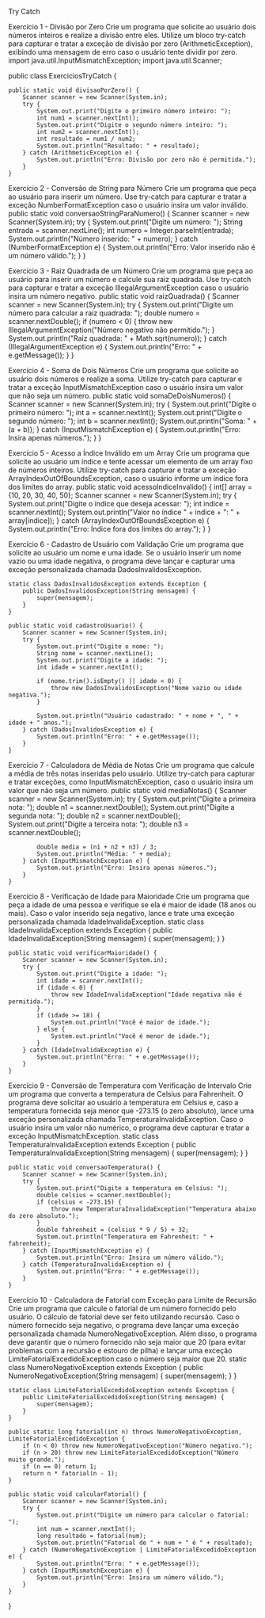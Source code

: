 Try Catch

Exercício 1 - Divisão por Zero
Crie um programa que solicite ao usuário dois números inteiros e realize a divisão entre eles. Utilize um bloco try-catch para capturar e tratar a exceção de divisão por zero (ArithmeticException), exibindo uma mensagem de erro caso o usuário tente dividir por zero.
import java.util.InputMismatchException;
import java.util.Scanner;

public class ExerciciosTryCatch {

    public static void divisaoPorZero() {
        Scanner scanner = new Scanner(System.in);
        try {
            System.out.print("Digite o primeiro número inteiro: ");
            int num1 = scanner.nextInt();
            System.out.print("Digite o segundo número inteiro: ");
            int num2 = scanner.nextInt();
            int resultado = num1 / num2;
            System.out.println("Resultado: " + resultado);
        } catch (ArithmeticException e) {
            System.out.println("Erro: Divisão por zero não é permitida.");
        }
    }



Exercício 2 - Conversão de String para Número
Crie um programa que peça ao usuário para inserir um número. Use try-catch para capturar e tratar a exceção NumberFormatException caso o usuário insira um valor inválido.
    public static void conversaoStringParaNumero() {
        Scanner scanner = new Scanner(System.in);
        try {
            System.out.print("Digite um número: ");
            String entrada = scanner.nextLine();
            int numero = Integer.parseInt(entrada);
            System.out.println("Número inserido: " + numero);
        } catch (NumberFormatException e) {
            System.out.println("Erro: Valor inserido não é um número válido.");
        }
    }



Exercício 3 - Raiz Quadrada de um Número
Crie um programa que peça ao usuário para inserir um número e calcule sua raiz quadrada. Use try-catch para capturar e tratar a exceção IllegalArgumentException caso o usuário insira um número negativo.
    public static void raizQuadrada() {
        Scanner scanner = new Scanner(System.in);
        try {
            System.out.print("Digite um número para calcular a raiz quadrada: ");
            double numero = scanner.nextDouble();
            if (numero < 0) {
                throw new IllegalArgumentException("Número negativo não permitido.");
            }
            System.out.println("Raiz quadrada: " + Math.sqrt(numero));
        } catch (IllegalArgumentException e) {
            System.out.println("Erro: " + e.getMessage());
        }
    }



Exercício 4 - Soma de Dois Números
Crie um programa que solicite ao usuário dois números e realize a soma. Utilize try-catch para capturar e tratar a exceção InputMismatchException caso o usuário insira um valor que não seja um número.
    public static void somaDeDoisNumeros() {
        Scanner scanner = new Scanner(System.in);
        try {
            System.out.print("Digite o primeiro número: ");
            int a = scanner.nextInt();
            System.out.print("Digite o segundo número: ");
            int b = scanner.nextInt();
            System.out.println("Soma: " + (a + b));
        } catch (InputMismatchException e) {
            System.out.println("Erro: Insira apenas números.");
        }
    }



Exercício 5 - Acesso a Índice Inválido em um Array
Crie um programa que solicite ao usuário um índice e tente acessar um elemento de um array fixo de números inteiros. Utilize try-catch para capturar e tratar a exceção ArrayIndexOutOfBoundsException, caso o usuário informe um índice fora dos limites do array.
    public static void acessoIndiceInvalido() {
        int[] array = {10, 20, 30, 40, 50};
        Scanner scanner = new Scanner(System.in);
        try {
            System.out.print("Digite o índice que deseja acessar: ");
            int indice = scanner.nextInt();
            System.out.println("Valor no índice " + indice + ": " + array[indice]);
        } catch (ArrayIndexOutOfBoundsException e) {
            System.out.println("Erro: Índice fora dos limites do array.");
        }
    }



Exercício 6 - Cadastro de Usuário com Validação
Crie um programa que solicite ao usuário um nome e uma idade. Se o usuário inserir um nome vazio ou uma idade negativa, o programa deve lançar e capturar uma exceção personalizada chamada DadosInvalidosException.

    static class DadosInvalidosException extends Exception {
        public DadosInvalidosException(String mensagem) {
            super(mensagem);
        }
    }

    public static void cadastroUsuario() {
        Scanner scanner = new Scanner(System.in);
        try {
            System.out.print("Digite o nome: ");
            String nome = scanner.nextLine();
            System.out.print("Digite a idade: ");
            int idade = scanner.nextInt();

            if (nome.trim().isEmpty() || idade < 0) {
                throw new DadosInvalidosException("Nome vazio ou idade negativa.");
            }

            System.out.println("Usuário cadastrado: " + nome + ", " + idade + " anos.");
        } catch (DadosInvalidosException e) {
            System.out.println("Erro: " + e.getMessage());
        }
    }



Exercício 7 - Calculadora de Média de Notas
Crie um programa que calcule a média de três notas inseridas pelo usuário. Utilize try-catch para capturar e tratar exceções, como InputMismatchException, caso o usuário insira um valor que não seja um número.
    public static void mediaNotas() {
        Scanner scanner = new Scanner(System.in);
        try {
            System.out.print("Digite a primeira nota: ");
            double n1 = scanner.nextDouble();
            System.out.print("Digite a segunda nota: ");
            double n2 = scanner.nextDouble();
            System.out.print("Digite a terceira nota: ");
            double n3 = scanner.nextDouble();

            double media = (n1 + n2 + n3) / 3;
            System.out.println("Média: " + media);
        } catch (InputMismatchException e) {
            System.out.println("Erro: Insira apenas números.");
        }
    }



Exercício 8 - Verificação de Idade para Maioridade
Crie um programa que peça a idade de uma pessoa e verifique se ela é maior de idade (18 anos ou mais). Caso o valor inserido seja negativo, lance e trate uma exceção personalizada chamada IdadeInvalidaException.
    static class IdadeInvalidaException extends Exception {
        public IdadeInvalidaException(String mensagem) {
            super(mensagem);
        }
    }

    public static void verificarMaioridade() {
        Scanner scanner = new Scanner(System.in);
        try {
            System.out.print("Digite a idade: ");
            int idade = scanner.nextInt();
            if (idade < 0) {
                throw new IdadeInvalidaException("Idade negativa não é permitida.");
            }
            if (idade >= 18) {
                System.out.println("Você é maior de idade.");
            } else {
                System.out.println("Você é menor de idade.");
            }
        } catch (IdadeInvalidaException e) {
            System.out.println("Erro: " + e.getMessage());
        }
    }



Exercício 9 - Conversão de Temperatura com Verificação de Intervalo
Crie um programa que converta a temperatura de Celsius para Fahrenheit. O programa deve solicitar ao usuário a temperatura em Celsius e, caso a temperatura fornecida seja menor que -273.15 (o zero absoluto), lance uma exceção personalizada chamada TemperaturaInvalidaException. Caso o usuário insira um valor não numérico, o programa deve capturar e tratar a exceção InputMismatchException.
    static class TemperaturaInvalidaException extends Exception {
        public TemperaturaInvalidaException(String mensagem) {
            super(mensagem);
        }
    }

    public static void conversaoTemperatura() {
        Scanner scanner = new Scanner(System.in);
        try {
            System.out.print("Digite a temperatura em Celsius: ");
            double celsius = scanner.nextDouble();
            if (celsius < -273.15) {
                throw new TemperaturaInvalidaException("Temperatura abaixo do zero absoluto.");
            }
            double fahrenheit = (celsius * 9 / 5) + 32;
            System.out.println("Temperatura em Fahrenheit: " + fahrenheit);
        } catch (InputMismatchException e) {
            System.out.println("Erro: Insira um número válido.");
        } catch (TemperaturaInvalidaException e) {
            System.out.println("Erro: " + e.getMessage());
        }
    }



Exercício 10 - Calculadora de Fatorial com Exceção para Limite de Recursão
Crie um programa que calcule o fatorial de um número fornecido pelo usuário. O cálculo de fatorial deve ser feito utilizando recursão. Caso o número fornecido seja negativo, o programa deve lançar uma exceção personalizada chamada NumeroNegativoException. Além disso, o programa deve garantir que o número fornecido não seja maior que 20 (para evitar problemas com a recursão e estouro de pilha) e lançar uma exceção LimiteFatorialExcedidoException caso o número seja maior que 20.
    static class NumeroNegativoException extends Exception {
        public NumeroNegativoException(String mensagem) {
            super(mensagem);
        }
    }

    static class LimiteFatorialExcedidoException extends Exception {
        public LimiteFatorialExcedidoException(String mensagem) {
            super(mensagem);
        }
    }

    public static long fatorial(int n) throws NumeroNegativoException, LimiteFatorialExcedidoException {
        if (n < 0) throw new NumeroNegativoException("Número negativo.");
        if (n > 20) throw new LimiteFatorialExcedidoException("Número muito grande.");
        if (n == 0) return 1;
        return n * fatorial(n - 1);
    }

    public static void calcularFatorial() {
        Scanner scanner = new Scanner(System.in);
        try {
            System.out.print("Digite um número para calcular o fatorial: ");
            int num = scanner.nextInt();
            long resultado = fatorial(num);
            System.out.println("Fatorial de " + num + " é " + resultado);
        } catch (NumeroNegativoException | LimiteFatorialExcedidoException e) {
            System.out.println("Erro: " + e.getMessage());
        } catch (InputMismatchException e) {
            System.out.println("Erro: Insira um número válido.");
        }
    }
}





